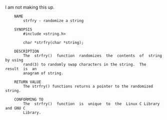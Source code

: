 <!--
.. title: strfry()
.. date: 2006/03/19 13:37
.. slug: strfry
.. tags:
.. link:
.. description:
-->

I am not making this up.

```
    NAME
        strfry - randomize a string

    SYNOPSIS
        #include <string.h>

        char *strfry(char *string);

    DESCRIPTION
        The  strfry()  function  randomizes  the  contents  of  string by using
        rand(3) to randomly swap characters in the string.  The  result  is  an
        anagram of string.

    RETURN VALUE
        The strfry() functions returns a pointer to the randomized string.

    CONFORMING TO
        The  strfry()  function  is  unique  to  the  Linux C Library and GNU C
        Library.
```
